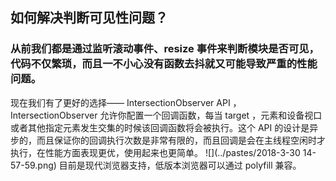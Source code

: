 ## 如何解决判断可见性问题？
### 从前我们都是通过监听滚动事件、resize 事件来判断模块是否可见，代码不仅繁琐，而且一不小心没有函数去抖就又可能导致严重的性能问题。
现在我们有了更好的选择—— IntersectionObserver API ，IntersectionObserver 允许你配置一个回调函数，每当 target ，元素和设备视口或者其他指定元素发生交集的时候该回调函数将会被执行。这个 API 的设计是异步的，而且保证你的回调执行次数是非常有限的，而且回调是会在主线程空闲时才执行，在性能方面表现更优，使用起来也更简单。
![](../pastes/2018-3-30 14-57-59.png)
目前是现代浏览器支持，低版本浏览器可以通过 polyfill 兼容。